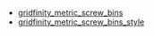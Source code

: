 * [gridfinity_metric_screw_bins](gridfinity_metric_screw_bins)
* [gridfinity_metric_screw_bins_style](gridfinity_metric_screw_bins_style)
